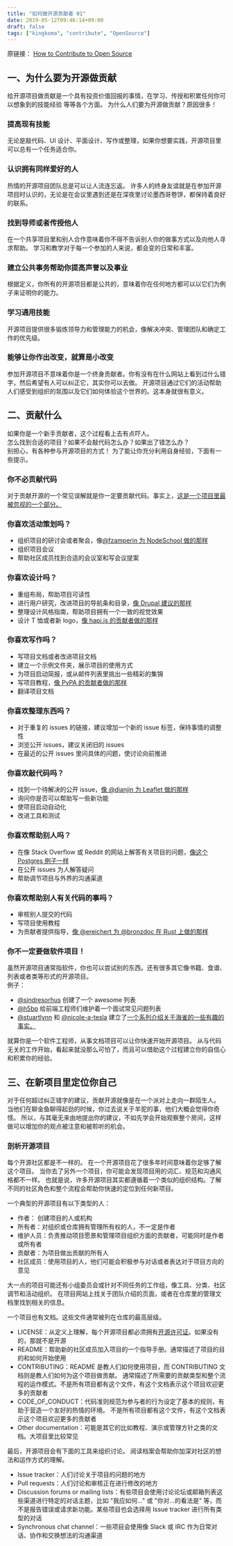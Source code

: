 ```yaml
---
title: "如何做开源贡献者 01"
date: 2019-05-12T09:46:14+09:00
draft: false
tags: ["kingkoma", "contribute", "OpenSource"]
---
```


原链接： [How to Contribute to Open Source](https://opensource.guide/how-to-contribute/)

## 一、为什么要为开源做贡献
给开源项目做贡献是一个具有投资价值回报的事情，在学习、传授和积累任何你可以想象到的技能经验
等等各个方面。
为什么人们要为开源做贡献？原因很多！

### 提高现有技能
无论是敲代码、UI 设计、平面设计、写作或整理，如果你想要实践，开源项目里可以总有一个任务适合你。

### 认识拥有同样爱好的人
热情的开源项目团队总是可以让人流连忘返。
许多人的终身友谊就是在参加开源项目时认识的，无论是在会议里遇到还是在深夜里讨论墨西哥卷饼，都保持着良好的联系。

### 找到导师或者传授他人
在一个共享项目里和别人合作意味着你不得不告诉别人你的做事方式以及向他人寻求帮助。
学习和教学对于每一个参加的人来说，都会变的日常和丰富。

### 建立公共事务帮助你提高声誉以及事业
根据定义，你所有的开源项目都是公共的，意味着你在任何地方都可以以它们为例子来证明你的能力。

### 学习通用技能
开源项目提供很多锻炼领导力和管理能力的机会，像解决冲突、管理团队和确定工作的优先级。

### 能够让你作出改变，就算是小改变
参加开源项目不意味着你是一个终身贡献者。你有没有在什么网站上看到过什么错字，然后希望有人可以纠正它，其实你可以去做。
开源项目通过它们的活动帮助人们感受到组织的氛围以及它们如何体验这个世界的。这本身就很有意义。



## 二、贡献什么
如果你是一个新手贡献者，这个过程看上去有点吓人。 </br>
怎么找到合适的项目？如果不会敲代码怎么办？如果出了错怎么办？ </br>
别担心，有各种参与开源项目的方式！
为了能让你充分利用自身经验，下面有一些提示。

### 你不必贡献代码
对于贡献开源的一个常见误解就是你一定要贡献代码。事实上，[这是一个项目里最被忽视的一个部分。](https://github.com/blog/2195-the-shape-of-open-source)

### 你喜欢活动策划吗？

- 组织项目的研讨会或者聚会，像[@fzamperin 为 NodeSchool 做的那样](https://github.com/nodeschool/organizers/issues/406)
- 组织项目会议
- 帮助社区成员找到合适的会议室和写会议提案

### 你喜欢设计吗？

- 重组布局，帮助项目可读性
- 进行用户研究，改进项目的导航条和目录，[像 Drupal 建议的那样](https://www.drupal.org/community-initiatives/drupal-core/usability)
- 整理设计风格指南，帮助项目拥有一个一致的视觉效果
- 设计 T 恤或者新 logo，[像 hapi.js 的贡献者做的那样](https://github.com/hapijs/contrib/issues/68)

### 你喜欢写作吗？

- 写项目文档或者改进项目文档
- 建立一个示例文件夹，展示项目的使用方式
- 为项目启动简报，或从邮件列表里挑出一些精彩的集锦
- 写项目教程，[像 PyPA 的贡献者做的那样](https://github.com/pypa/python-packaging-user-guide/issues/194)
- 翻译项目文档

### 你喜欢整理东西吗？

- 对于重复的 issues 的链接，建议增加一个新的 issue 标签，保持事情的调整性
- 浏览公开 issues，建议关闭旧的 issues
- 在最近的公开 issues 里问具体的问题，使讨论向前推进

### 你喜欢敲代码吗？

- 找到一个待解决的公开 issue，[像 @dianjin 为 Leaflet 做的那样](https://github.com/Leaflet/Leaflet/issues/4528#issuecomment-216520560)
- 询问你是否可以帮助写一些新功能
- 使项目启动自动化
- 改进工具和测试

### 你喜欢帮助别人吗？

- 在像 Stack Overflow 或 Reddit 的网站上解答有关项目的问题，[像这个 Postgres 例子一样](https://stackoverflow.com/questions/18664074/getting-error-peer-authentication-failed-for-user-postgres-when-trying-to-ge)
- 在公开 issues 为人解答疑问
- 帮助调节项目与外界的沟通渠道

### 你喜欢帮助别人有关代码的事吗？

- 审核别人提交的代码
- 写项目使用教程
- 为贡献者提供指导，[像 @ereichert 为 @bronzdoc 在 Rust 上做的那样](https://github.com/rust-lang/book/issues/123#issuecomment-238049666)

### 你不一定要做软件项目！
虽然开源项目通常指软件，你也可以尝试别的东西。还有很多其它像书籍、食谱、列表或者类等形式的开源项目。</br>
例子：

- [@sindresorhus](https://github.com/sindresorhus) 创建了一个 awesome 列表
- [@h5bp](https://github.com/h5bp) 给前端工程师们维护着一个面试常见问题列表
- [@stuartlynn](https://github.com/stuartlynn) 和 [@nicole-a-tesla](https://github.com/nicole-a-tesla) 建立了[一个系列介绍关于海雀的一些有趣的事实。](https://github.com/stuartlynn/puffin_facts)

就算你是一个软件工程师，从事文档项目可以让你快速开始开源项目。
从与代码无关的工作开始，看起来就没那么可怕了，而且可以借助这个过程建立你的自信心和积累你的经验。


## 三、在新项目里定位你自己
对于任何超过纠正错字的建议，贡献开源就像是在一个派对上走向一群陌生人。
当他们在聊金鱼聊得起劲的时候，你过去说关于羊驼的事，他们大概会觉得你奇怪。
所以，与其毫无来由地提出你的建议，不如先学会开始观察整个房间，这样做可以增加你的观点被注意和被聆听的机会。


### 剖析开源项目
每个开源社区都是不一样的。
在一个开源项目花了很多年时间意味着你足够了解这个项目。
当你去了另外一个项目，你可能会发现项目用的词汇、规范和沟通风格都不一样。
也就是说，许多开源项目其实都遵循着一个类似的组织结构。了解不同的社区角色和整个流程会帮助你快速的定位到任何新项目。

一个典型的开源项目有以下类型的人：

- 作者： 创建项目的人或机构
- 所有者：对组织或仓库拥有管理所有权的人，不一定是作者
- 维护人员：负责推动项目愿景和管理项目组织方面的贡献者，可能同时是作者或所有者
- 贡献者：为项目做出贡献的所有人
- 社区成员：使用项目的人，他们可能会积极参与对话或者表达对于项目方向的意见

大一点的项目可能还有小组委员会或针对不同任务的工作组，像工具、分类、社区调节和活动组织。
在项目网站上找关于团队介绍的页面，或者在仓库里的管理文档里找到相关的信息。

一个项目也有文档。这些文件通常被列在仓库的最高层级。

- LICENSE：从定义上理解，每个开源项目都必须拥有[开源许可证](https://choosealicense.com/)。如果没有的，那就不是开源
- README：帮助新的社区成员加入项目的一个指导手册。通常描述了项目的目的和如何开始使用
- CONTRIBUTING：README 是教人们如何使用项目，而 CONTRIBUTING 文档则是教人们如何为这个项目做贡献。
通常描述了所需要的贡献类型和整个流程的运作模式。不是所有项目都有这个文件，有这个文档表示这个项目欢迎更多的贡献者
- CODE_OF_CONDUCT：代码准则规范为参与者的行为设定了基本的规则，有助于营造一个友好的热情的环境。
不是所有项目都有这个文件，有这个文档表示这个项目欢迎更多的贡献者
- Other documentation：可能是其它的比如教程、演示或管理方针之类的文档。大项目里比较常见

最后，开源项目会有下面的工具来组织讨论。
阅读档案会帮助你加深对社区的想法和运作方式的理解。

- Issue tracker：人们讨论关于项目的问题的地方
- Pull requests：人们讨论和审核正在进行修改的地方
- Discussion forums or mailing lists：有些项目会使用讨论论坛或邮箱列表这些渠道进行特定的对话主题，比如 "我应如何..." 或 "你对...的看法是" 等，而不是报告错误或请求新功能。某些项目也会选择用 Issue tracker 进行所有类型的对话
- Synchronous chat channel：一些项目会使用像 Slack 或 IRC 作为日常对话、协作和交换想法的沟通渠道









